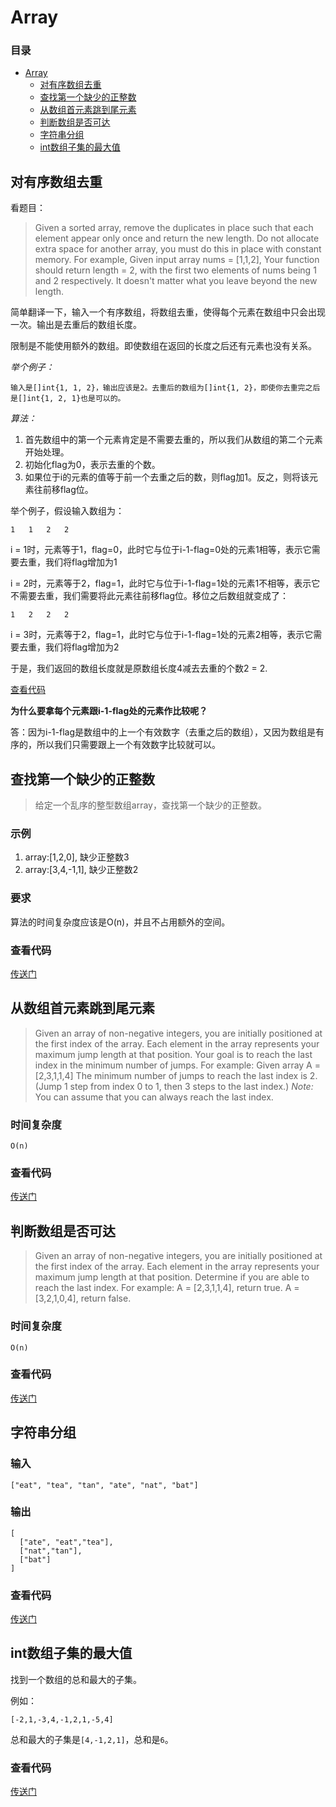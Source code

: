 # Array

### 目录

- [Array](#Array)
    - [对有序数组去重](#对有序数组去重)
    - [查找第一个缺少的正整数](#查找第一个缺少的正整数)
    - [从数组首元素跳到尾元素](#从数组首元素跳到尾元素)
    - [判断数组是否可达](#判断数组是否可达)
    - [字符串分组](#字符串分组)
    - [int数组子集的最大值](#int数组子集的最大值)

## 对有序数组去重

看题目：

> Given a sorted array, remove the duplicates in place such that each element appear only once and return the new length.
Do not allocate extra space for another array, you must do this in place with constant memory.
For example,
Given input array nums = [1,1,2],
Your function should return length = 2, with the first two elements of nums being 1 and 2 respectively. It doesn't matter what you leave beyond the new length.

简单翻译一下，输入一个有序数组，将数组去重，使得每个元素在数组中只会出现一次。输出是去重后的数组长度。

限制是不能使用额外的数组。即使数组在返回的长度之后还有元素也没有关系。

*举个例子：*

    输入是[]int{1, 1, 2}，输出应该是2。去重后的数组为[]int{1, 2}，即使你去重完之后是[]int{1, 2, 1}也是可以的。

*算法：*

1. 首先数组中的第一个元素肯定是不需要去重的，所以我们从数组的第二个元素开始处理。
2. 初始化flag为0，表示去重的个数。
3. 如果位于i的元素的值等于前一个去重之后的数，则flag加1。反之，则将该元素往前移flag位。

举个例子，假设输入数组为：

    1   1   2   2

i = 1时，元素等于1，flag=0，此时它与位于i-1-flag=0处的元素1相等，表示它需要去重，我们将flag增加为1

i = 2时，元素等于2，flag=1，此时它与位于i-1-flag=1处的元素1不相等，表示它不需要去重，我们需要将此元素往前移flag位。移位之后数组就变成了：

    1   2   2   2

i = 3时，元素等于2，flag=1，此时它与位于i-1-flag=1处的元素2相等，表示它需要去重，我们将flag增加为2

于是，我们返回的数组长度就是原数组长度4减去去重的个数2 = 2.

[查看代码](https://github.com/BlurtHeart/algorithms/tree/master/array/duplicate.go)

**为什么要拿每个元素跟i-1-flag处的元素作比较呢？**

答：因为i-1-flag是数组中的上一个有效数字（去重之后的数组），又因为数组是有序的，所以我们只需要跟上一个有效数字比较就可以。


## 查找第一个缺少的正整数

> 给定一个乱序的整型数组array，查找第一个缺少的正整数。

### 示例

1. array:[1,2,0], 缺少正整数3
2. array:[3,4,-1,1], 缺少正整数2

### 要求

算法的时间复杂度应该是O(n)，并且不占用额外的空间。

### 查看代码

[传送门](https://github.com/BlurtHeart/algorithms/tree/master/array/find.go#L4)

## 从数组首元素跳到尾元素

> Given an array of non-negative integers, you are initially positioned at the first index of the array.
  Each element in the array represents your maximum jump length at that position.
  Your goal is to reach the last index in the minimum number of jumps.
  For example:
  Given array A = [2,3,1,1,4]
  The minimum number of jumps to reach the last index is 2. (Jump 1 step from index 0 to 1, then 3 steps to the last index.)
  *Note:*
  You can assume that you can always reach the last index.

### 时间复杂度

    O(n)

### 查看代码

[传送门](https://github.com/BlurtHeart/algorithms/tree/master/array/find.go#L24)

## 判断数组是否可达

> Given an array of non-negative integers, you are initially positioned at the first index of the array.
  Each element in the array represents your maximum jump length at that position.
  Determine if you are able to reach the last index.
  For example:
  A = [2,3,1,1,4], return true.
  A = [3,2,1,0,4], return false.

### 时间复杂度

    O(n)

### 查看代码

[传送门](https://github.com/BlurtHeart/algorithms/tree/master/array/find.go#L41)

## 字符串分组

### 输入

    ["eat", "tea", "tan", "ate", "nat", "bat"]

### 输出

    [
      ["ate", "eat","tea"],
      ["nat","tan"],
      ["bat"]
    ]

### 查看代码

[传送门](https://github.com/BlurtHeart/algorithms/tree/master/array/string_array.go#L9)

## int数组子集的最大值

找到一个数组的总和最大的子集。

例如：

    [-2,1,-3,4,-1,2,1,-5,4]

总和最大的子集是`[4,-1,2,1]`，总和是`6`。

### 查看代码

[传送门](https://github.com/BlurtHeart/algorithms/tree/master/array/int_array.go#L4)
